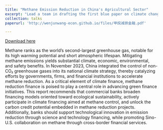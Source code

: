 ```yaml
---
title: "Methane Emission Reduction in China's Agricultural Sector"
excerpt: "Lead a team in drafting the first blue paper on climate change investment and financing in the agricultural sector"
collection: talks
paperurl: 'http://wenjunwang-econ.github.io/files/甲烷减排金融.pdf'

---
```

[Download here](http://wenjunwang-econ.github.io/files/甲烷减排金融.pdf)

Methane ranks as the world’s second-largest greenhouse gas, notable for its high warming potential and short atmospheric lifespan. Mitigating methane emissions yields substantial climate, economic, environmental, and safety benefits. In November 2023, China integrated the control of non-CO₂ greenhouse gases into its national climate strategy, thereby catalyzing efforts by governments, firms, and financial institutions to accelerate methane reduction. As a critical element of climate finance, methane reduction finance is poised to play a central role in advancing green finance initiatives. This report recommends that commercial banks broaden financing models oriented toward ecological sustainability, actively participate in climate financing aimed at methane control, and unlock the carbon credit potential embedded in methane reduction projects. Additionally, banks should support technological innovation in emission reduction through science and technology financing, while promoting Sino-U.S. collaboration on methane through cross-border financial services.
